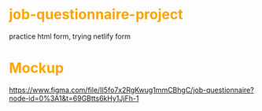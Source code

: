 
# **<font color="orange"> job-questionnaire-project </font>**
practice html form, trying netlify form

# **<font color="orange">Mockup</font>**
https://www.figma.com/file/II5fo7x2RgKwug1mmCBhgC/job-questionnaire?node-id=0%3A1&t=69GBtts6kHy1JjFh-1

### <font color="aquamarine"></font>
